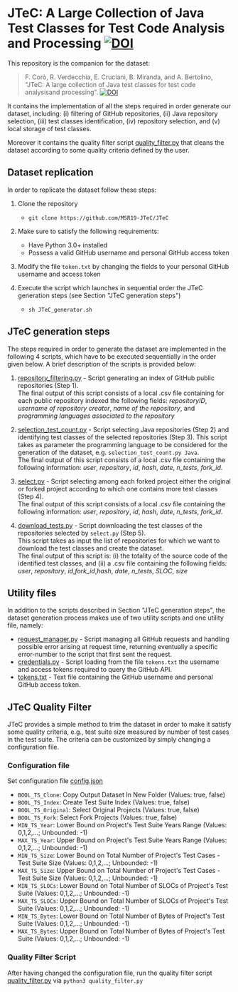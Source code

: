 # JTeC: A Large Collection of Java Test Classes for Test Code Analysis and Processing [![DOI](https://zenodo.org/badge/169484455.svg)](https://zenodo.org/badge/latestdoi/169484455)

This repository is the companion for the dataset: 
> F. Corò,  R.  Verdecchia,  E.  Cruciani,  B.  Miranda,  and  A.  Bertolino, "JTeC:  A  large  collection  of  Java  test  classes  for test  code  analysisand  processing". [![DOI](https://zenodo.org/badge/DOI/10.5281/zenodo.2558714.svg)](https://doi.org/10.5281/zenodo.2558714) 
 
It contains the implementation of all the steps required in order generate our dataset, including: (i) filtering of GitHub repositories, (ii) Java repository selection, (iii) test classes identification, (iv) repository selection, and (v) local storage of test classes.

Moreover it contains the quality filter script [quality_filter.py](https://github.com/MSR19-JTeC/JTeC/blob/master/python3/quality_filter.py) that cleans the dataset according to some quality criteria defined by the user.

## Dataset replication

In order to replicate the dataset follow these steps:

1. Clone the repository 
   - `git clone https://github.com/MSR19-JTeC/JTeC`
 
2. Make sure to satisfy the following requirements:
    * Have Python 3.0+ installed
    * Possess a valid GitHub username and personal GitHub access token
    
3. Modify the file `token.txt` by changing the fields to your personal GitHub username and access token
   
4. Execute the script which launches in sequential order the JTeC generation steps (see Section "JTeC generation steps")
    - `sh JTeC_generator.sh`

## JTeC generation steps

The steps required in order to generate the dataset are implemented in the following 4 scripts, which have to be executed sequentially in the order given below. A brief description of the scripts is provided below:

1. [repository_filtering.py](https://github.com/MSR19-JTeC/JTeC/blob/master/repository_filtering.py) - Script generating an index of GitHub public repositories (Step 1). <br> The final output of this script consists of a local .csv file containing for each public repository indexed the following fields: _repositoryID_, _username of repository creator_, _name of the repository_, and _programming languages associated to the repository_

2. [selection_test_count.py](https://github.com/MSR19-JTeC/JTeC/blob/master/selection_test_count.py) - Script selecting Java repositories (Step 2) and identifying test classes of the selected repositories (Step 3). This script takes as parameter the programming language to be considered for the generation of the dataset, e.g. `selection_test_count.py Java`.<br>
The final output of this script consists of a local .csv file containing the following information: _user_, _repository_, _id_, _hash_, _date_, _n_tests_, _fork_id_.

3. [select.py](https://github.com/MSR19-JTeC/JTeC/blob/master/selection_test_count.py) - Script selecting among each forked project either the original or forked project according to which one contains more test classes (Step 4). <br>
The final output of this script consists of a local .csv file containing the following information: _user_, _repository_, _id_, _hash_, _date_, _n_tests_, _fork_id_.

4. [download_tests.py](https://github.com/MSR19-JTeC/JTeC/blob/master/download_tests.py) - Script downloading the test classes of the repositories selected by `select.py` (Step 5). <br>
This script takes as input the list of repositories for which we want to download the test classes and create the dataset. <br>
The final output of this script is: (i) the totality of the source code of the identified test classes, and (ii) a .csv file containing the following fields: _user_, _repository_, _id_,_fork_id_,_hash_, _date_, _n_tests_, _SLOC_, _size_

## Utility files

In addition to the scripts described in Section "JTeC generation steps", the dataset generation process makes use of two utility scripts and one utility file, namely:
* [request_manager.py](https://github.com/MSR19-JTeC/JTeC/blob/master/request_manager.py) - Script managing all GitHub requests and handling possible error arising at request time, returning eventually a specific error-number to the script that first sent the request.
* [credentials.py](https://github.com/MSR19-JTeC/JTeC/blob/master/credentials.py) - Script loading from the file `tokens.txt` the username and access tokens required to query the GitHub API.
* [tokens.txt](https://github.com/MSR19-JTeC/JTeC/blob/master/tokens.txt) - Text file containing the GitHub username and personal GitHub access token.

## JTeC Quality Filter

JTeC provides a simple method to trim the dataset in order to make it satisfy some quality criteria, e.g., test suite size measured by number of test cases in the test suite.
The criteria can be customized by simply changing a configuration file.

### Configuration file
Set configuration file [config.json](https://github.com/MSR19-JTeC/JTeC/blob/master/config.json)

- `BOOL_TS_Clone`: Copy Output Dataset In New Folder (Values: true, false)
- `BOOL_TS_Index`: Create Test Suite Index (Values: true, false)
- `BOOL_TS_Original`: Select Original Projects (Values: true, false)
- `BOOL_TS_Fork`: Select Fork Projects (Values: true, false)
- `MIN_TS_Year`: Lower Bound on Project's Test Suite Years Range (Values: 0,1,2,...; Unbounded: -1)
- `MAX_TS_Year`: Upper Bound on Project's Test Suite Years Range (Values: 0,1,2,...; Unbounded: -1)
- `MIN_TS_Size`: Lower Bound on Total Number of Project's Test Cases - Test Suite Size (Values: 0,1,2,...; Unbounded: -1)
- `MAX_TS_Size`: Upper Bound on Total Number of Project's Test Cases - Test Suite Size (Values: 0,1,2,...; Unbounded: -1)
- `MIN_TS_SLOCs`: Lower Bound on Total Number of SLOCs of Project's Test Suite (Values: 0,1,2,...; Unbounded: -1)
- `MAX_TS_SLOCs`: Upper Bound on Total Number of SLOCs of Project's Test Suite (Values: 0,1,2,...; Unbounded: -1)
- `MIN_TS_Bytes`: Lower Bound on Total Number of Bytes of Project's Test Suite (Values: 0,1,2,...; Unbounded: -1)	
- `MAX_TS_Bytes`: Upper Bound on Total Number of Bytes of Project's Test Suite (Values: 0,1,2,...; Unbounded: -1)


### Quality Filter Script
After having changed the configuration file, run the quality filter script [quality_filter.py](https://github.com/MSR19-JTeC/JTeC/blob/master/python3/quality_filter.py) via `python3 quality_filter.py`
